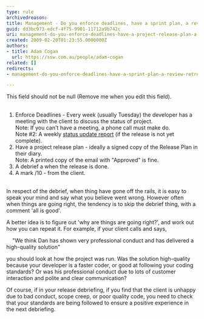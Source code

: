 ```yaml
---
type: rule
archivedreason: 
title: Management - Do you enforce deadlines, have a sprint plan, a review/retro and a mark /10
guid: dd3bc973-edcf-4f75-9901-11712a9b742c
uri: management-do-you-enforce-deadlines-have-a-project-release-plan-a-debrief-and-a-mark-10
created: 2009-02-20T01:23:55.0000000Z
authors:
- title: Adam Cogan
  url: https://ssw.com.au/people/adam-cogan
related: []
redirects:
- management-do-you-enforce-deadlines-have-a-sprint-plan-a-review-retro-and-a-mark-10

---
```



This field should not be null (Remove me when you edit this field).
<br><excerpt class='endintro'></excerpt><br>
<ol>
<li>Enforce Deadlines - Every week (usually Tuesday) the developer has a meeting with the client to discuss the status of project. <br>Note&#58; If you can't have a meeting, a phone call must make do.<br>Note #2&#58; A weekly <a href="http&#58;//www.ssw.com.au/ssw/ExtremeEmails/ManageProjects.aspx#StatusUpdate">status update report</a> (if the release is not yet complete).&#160;</li>
<li>Have a project release plan -&#160;ideally a&#160;signed copy of the Release Plan in their diary.<br>Note&#58; A printed copy of the email with &quot;Approved&quot; is fine.</li>
<li>A debrief a when the release is done. 
<li>A mark /10 - from the client.&#160;&#160;<br>&#160;</li></ol>
<p>In respect of the debrief, when thing have gone off the rails, it is easy to speak your mind and say what&#160;you believe went&#160;wrong.&#160;However often when things are going right, the tendency is to skip the debrief thing, with a comment 'all is good'. </p>
<p>A better idea is to figure out 'why are things are going right?', and work out how you can repeat it. For example, if your client calls and says, </p>
<p>&#160;&#160;&#160; &quot;We think Dan has shown very professional conduct and has delivered a high-quality solution&quot;</p>
<p>you should look at how the project was run. Was the solution high-quality because your developer is a faster coder, or good at following your coding standards? Or was his professional conduct due to lots of customer interaction and polite and clear communication?</p>
<p>Of course, if in your release debriefing, if&#160;you find that the client is unhappy due to bad conduct, scope creep, or poor quality code, you need to check that your standards are being followed to ensure a positive experience in the next debriefing.</p>


